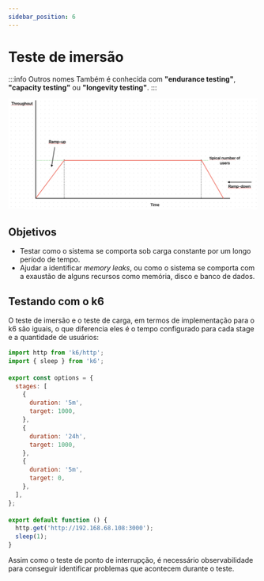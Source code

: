 ```yaml
---
sidebar_position: 6
---
```


# Teste de imersão

:::info Outros nomes
Também é conhecida com **"endurance testing"**, **"capacity testing"** ou **"longevity testing"**.
:::

![representação gráfica do teste de imersão](./images/teste-imersao.png)

## Objetivos

- Testar como o sistema se comporta sob carga constante por um longo período de tempo.
- Ajudar a identificar _memory leaks_, ou como o sistema se comporta com a exaustão de alguns recursos como memória, disco e banco de dados.

## Testando com o k6

O teste de imersão e o teste de carga, em termos de implementação para o k6 são iguais, o que diferencia eles é o tempo configurado para cada stage e a quantidade de usuários:

```javascript
import http from 'k6/http';
import { sleep } from 'k6';

export const options = {
  stages: [
    {
      duration: '5m',
      target: 1000,
    },
    {
      duration: '24h',
      target: 1000,
    },
    {
      duration: '5m',
      target: 0,
    },
  ],
};

export default function () {
  http.get('http://192.168.68.108:3000');
  sleep(1);
}
```

Assim como o teste de ponto de interrupção, é necessário observabilidade para conseguir identificar problemas que acontecem durante o teste.
